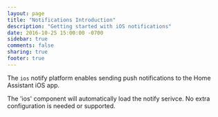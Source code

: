 ```yaml
---
layout: page
title: "Notifications Introduction"
description: "Getting started with iOS notifications"
date: 2016-10-25 15:00:00 -0700
sidebar: true
comments: false
sharing: true
footer: true
---
```


The `ios` notify platform enables sending push notifications to the Home Assistant iOS app.

The 'ios' component will automatically load the notify serivce. No extra configuration is needed or supported.
